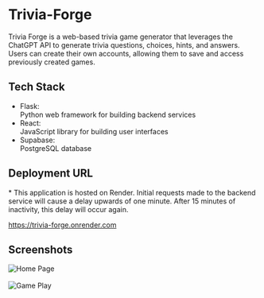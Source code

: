 # Trivia-Forge
Trivia Forge is a web-based trivia game generator that leverages the ChatGPT API to generate trivia questions, choices, hints, and answers. Users can create their own accounts, allowing them to save and access previously created games.

## Tech Stack
- Flask:\
Python web framework for building backend services
- React:\
JavaScript library for building user interfaces
- Supabase:\
PostgreSQL database

## Deployment URL
\* This application is hosted on Render. Initial requests made to the backend service will cause a delay upwards of one minute. After 15 minutes of inactivity, this delay will occur again.

https://trivia-forge.onrender.com

## Screenshots
![Home Page](https://yxdrsdfocuonvorowgaa.supabase.co/storage/v1/object/sign/readme.md/homepage.PNG?token=eyJhbGciOiJIUzI1NiIsInR5cCI6IkpXVCJ9.eyJ1cmwiOiJyZWFkbWUubWQvaG9tZXBhZ2UuUE5HIiwiaWF0IjoxNzE3MzM3ODI5LCJleHAiOjMzMjIxODAxODI5fQ.xZmcZMzwmbCg2d4KAUV2Rljn7gKNONawS_h4Hdy0gas&t=2024-06-02T14%3A17%3A09.538Z)\
\
![Game Play](https://yxdrsdfocuonvorowgaa.supabase.co/storage/v1/object/sign/readme.md/gameplay.PNG?token=eyJhbGciOiJIUzI1NiIsInR5cCI6IkpXVCJ9.eyJ1cmwiOiJyZWFkbWUubWQvZ2FtZXBsYXkuUE5HIiwiaWF0IjoxNzE3MzM4MDMxLCJleHAiOjMzMjIxODAyMDMxfQ.fVkeGYVkkaKZfHFC6EC7jtiwsEwODnaIx6enHhmouG8&t=2024-06-02T14%3A20%3A31.742Z)
